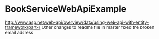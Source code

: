 # BookServiceWebApiExample
http://www.asp.net/web-api/overview/data/using-web-api-with-entity-framework/part-1
Other changes to readme file in master
fixed the broken email address